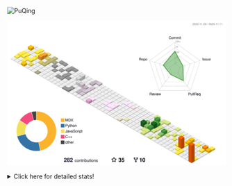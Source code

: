 ![PuQing](https://user-images.githubusercontent.com/27223114/171565019-9a56fae6-b08b-421f-99db-7e830da42371.png)

![](./profile-3d-contrib/profile-season-animate.svg)

<details>
<summary>Click here for detailed stats!</summary>

<!--START_SECTION:waka-->
![Lines of code](https://img.shields.io/badge/From%20Hello%20World%20I%27ve%20Written-907.0%20thousand%20lines%20of%20code-blue)

**🐱 My GitHub Data** 

> 📦 258.2 kB Used in GitHub's Storage 
 > 
> 🏆 247 Contributions in the Year 2023
 > 
> 🚫 Not Opted to Hire
 > 
> 📜 36 Public Repositories 
 > 
> 🔑 27 Private Repositories 
 > 
**I'm an Early 🐤** 

```text
🌞 Morning                542 commits         ███░░░░░░░░░░░░░░░░░░░░░░   13.86 % 
🌆 Daytime                1860 commits        ████████████░░░░░░░░░░░░░   47.57 % 
🌃 Evening                671 commits         ████░░░░░░░░░░░░░░░░░░░░░   17.16 % 
🌙 Night                  837 commits         █████░░░░░░░░░░░░░░░░░░░░   21.41 % 
```


📊 **This Week I Spent My Time On** 

```text
💬 Programming Languages: 
Python                   6 hrs 7 mins        ████████████░░░░░░░░░░░░░   49.65 % 
Markdown                 5 hrs 27 mins       ███████████░░░░░░░░░░░░░░   44.37 % 
Text                     21 mins             █░░░░░░░░░░░░░░░░░░░░░░░░   02.87 % 
YAML                     10 mins             ░░░░░░░░░░░░░░░░░░░░░░░░░   01.45 % 
Bash                     10 mins             ░░░░░░░░░░░░░░░░░░░░░░░░░   01.42 % 

🔥 Editors: 
VS Code                  6 hrs 53 mins       ██████████████░░░░░░░░░░░   55.88 % 
Obsidian                 5 hrs 26 mins       ███████████░░░░░░░░░░░░░░   44.12 % 

💻 Operating System: 
Linux                    6 hrs 53 mins       ██████████████░░░░░░░░░░░   55.88 % 
Windows                  5 hrs 26 mins       ███████████░░░░░░░░░░░░░░   44.12 % 
```


<!--END_SECTION:waka-->
</details>
